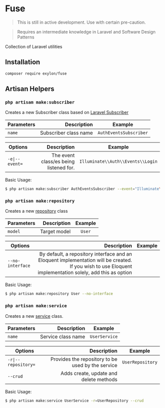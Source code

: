# Fuse
> This is still in active development. Use with certain pre-caution.

> Requires an intermediate knowledge in Laravel and Software Design Patterns

Collection of Laravel utilities

## Installation
```bash
composer require exylon/fuse
```

## Artisan Helpers
### `php artisam make:subscriber`

Creates a new Subscriber class based on [Laravel Subscriber](https://laravel.com/docs/master/events#event-subscribers)

| Parameters                | Description                                | Example                           |
| ------------------------- |-------------------------------------------:| :--------------------------------:|
| `name`     | Subscriber class name     | `AuthEventsSubscriber` |

| Options                | Description                                | Example                           |
| ------------------------- |-------------------------------------------:| :--------------------------------:|
| <code>-e&#124;--event=</code>     | The event class/es being listened for.   | `Illuminate\\Auth\\Events\\Login` |

Basic Usage:

```bash
$ php artisan make:subscriber AuthEventsSubscriber --event="Illuminate\\Auth\\Events\\Login" --event="Illuminate\\Auth\\Events\\Logout" 
```


### `php artisan make:repository`

Creates a new [repository](https://martinfowler.com/eaaCatalog/repository.html) class

| Parameters                | Description                                | Example                           |
| ------------------------- |-------------------------------------------:| :--------------------------------:|
| `model`     |  Target model     | `User` |

| Options                | Description                                | Example                           |
| ------------------------- |-------------------------------------------:| :--------------------------------:|
| `--no-interface` | By default, a repository interface and an Eloquent implementation will be created. If you wish to use Eloquent implementation solely, add this as option |  |

Basic Usage:
```bash
$ php artisan make:repository User --no-interface 
```

### `php artisan make:service`

Creates a new [service](https://martinfowler.com/eaaCatalog/serviceLayer.html) class.

| Parameters                | Description                                | Example                           |
| ------------------------- |-------------------------------------------:| :--------------------------------:|
| `name`     |  Service class name     | `UserService` |

| Options                | Description                                | Example                           |
| ------------------------- |-------------------------------------------:| :--------------------------------:|
| <code>-r&#124;--repository=</code> | Provides the repository to be used by the service | `UserRepository` |
| `--crud` | Adds create, update and delete methods |  |

Basic Usage:
```bash
$ php artisan make:service UserService -r=UserRepository --crud
```
